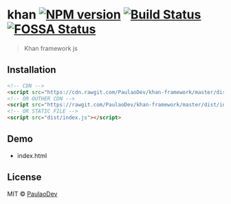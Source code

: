 # khan [![NPM version](https://badge.fury.io/js/khan.svg)](https://npmjs.org/package/khan) [![Build Status](https://travis-ci.org/github.com/khan.svg?branch=master)](https://travis-ci.org/github.com/khan) [![FOSSA Status](https://app.fossa.io/api/projects/git%2Bgithub.com%2FPaulaoDev%2Fkhan-framework.svg?type=shield)](https://app.fossa.io/projects/git%2Bgithub.com%2FPaulaoDev%2Fkhan-framework?ref=badge_shield)

> Khan framework js

## Installation

```html
<!-- CDN -->
<script src="https://cdn.rawgit.com/PaulaoDev/khan-framework/master/dist/index.js"></script>
<!-- OR OUTHER CDN -->
<script src="https://rawgit.com/PaulaoDev/khan-framework/master/dist/index.js"></script>
<!-- OR STATIC FILE -->
<script src="dist/index.js"></script>
```

## Demo
 - index.html

## License

MIT © [PaulaoDev](jskhanframework@gmail.com)

